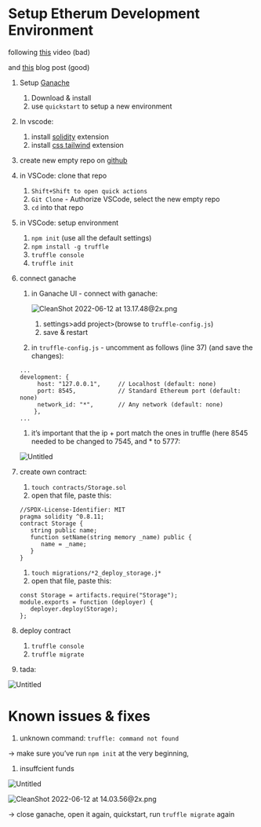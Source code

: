 # Setup Etherum Development Environment

following [this](https://www.youtube.com/watch?v=SnGwaRZ1Ci0) video (bad)

and [this](https://medium.com/coinmonks/creating-and-deploying-smart-contracts-using-truffle-and-ganache-ffe927fa70ae) blog post (good)

1. Setup [Ganache](https://www.youtube.com/redirect?event=video_description&redir_token=QUFFLUhqbEhvS1FkWnR6Z0NXWlQxSlBXNWtCQmVjNGdyZ3xBQ3Jtc0tuX3IxTWhvN3ZOSHo1QU1aQ0lLQ3dyZDNzajZjTzNnSWpiWjhGX3U2cUtQVVhfaWRJb20zdzBwWTB1LUVIc2taNi11bUtmaC1nWHNRNGZ6c0cxVkxHYVZtY2xwQXZWS243c0NnTklIR19rZ0NjX2VNMA&q=https%3A%2F%2Ftrufflesuite.com%2Fganache%2F&v=SnGwaRZ1Ci0) 
    1. Download & install
    2. use `quickstart` to setup a new environment
2. In vscode: 
    1. install [solidity](https://marketplace.visualstudio.com/items?itemName=JuanBlanco.solidity) extension
    2. install [css tailwind](https://marketplace.visualstudio.com/items?itemName=bradlc.vscode-tailwindcss) extension
3. create new empty repo on [github](https://github.com/diesistdername/blockprop)
4. in VSCode: clone that repo
    1. `Shift+Shift to open quick actions` 
    2. `Git Clone` - Authorize VSCode, select the new empty repo
    3. `cd` into that repo
5. in VSCode: setup environment
    1. `npm init` (use all the default settings)
    2. `npm install -g truffle`
    3. `truffle console`
    4. `truffle init`
6. connect ganache
    1. in Ganache UI - connect with ganache: 
        
        ![CleanShot 2022-06-12 at 13.17.48@2x.png](https://s3-us-west-2.amazonaws.com/secure.notion-static.com/2f9a69d3-f3df-4d83-95fb-4b33baf4e6bb/CleanShot_2022-06-12_at_13.17.482x.png)
        
        1. settings>add project>(browse to `truffle-config.js`)
        2. save & restart
    2. in `truffle-config.js` - uncomment as follows (line 37) (and save the changes):
    
    ```solidity
    ...
    development: {
         host: "127.0.0.1",     // Localhost (default: none)
         port: 8545,            // Standard Ethereum port (default: none)
         network_id: "*",       // Any network (default: none)
        },
    ...
    ```
    
    1. it’s important that the ip + port match the ones in truffle (here 8545 needed to be changed to 7545, and * to 5777:
    
    ![Untitled](https://s3-us-west-2.amazonaws.com/secure.notion-static.com/24bb9741-c6ff-4b60-8aec-8dfc787be009/Untitled.png)
    
7. create own contract:
    1. `touch contracts/Storage.sol`
    2. open that file, paste this: 
    
    ```solidity
    //SPDX-License-Identifier: MIT  
    pragma solidity ^0.8.11;  
    contract Storage {      
       string public name;      
       function setName(string memory _name) public {         
          name = _name;     
       }  
    }
    ```
    
    1. `touch migrations/*2_deploy_storage.j*`
    2. open that file, paste this: 
    
    ```solidity
    const Storage = artifacts.require("Storage");  
    module.exports = function (deployer) {   
       deployer.deploy(Storage); 
    };
    ```
    
8. deploy contract
    1. `truffle console`
    2. `truffle migrate`
9. tada:

![Untitled](https://s3-us-west-2.amazonaws.com/secure.notion-static.com/9710605c-68c9-479f-b093-ffd0dd37ebfc/Untitled.png)

# Known issues & fixes

1. unknown command: `truffle: command not found`

→ make sure you’ve run `npm init` at the very beginning, 

1. insuffcient funds

![Untitled](https://s3-us-west-2.amazonaws.com/secure.notion-static.com/ed150f14-b1ac-4710-9937-478ecd90361d/Untitled.png)

![CleanShot 2022-06-12 at 14.03.56@2x.png](https://s3-us-west-2.amazonaws.com/secure.notion-static.com/f773b5c5-fadf-44c7-8e32-571d031abb71/CleanShot_2022-06-12_at_14.03.562x.png)

→ close ganache, open it again, quickstart, run `truffle migrate` again